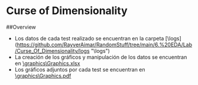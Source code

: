 # Curse of Dimensionality
##Overview
* Los datos de cada test realizado se encuentran en la carpeta [\logs](https://github.com/RayverAimar/RandomStuff/tree/main/6.%20EDA/Lab/Curse_Of_Dimensionality/logs "\logs\")
* La creación de los gráficos y manipulación de los datos se encuentran en  [\graphics\Graphics.xlsx](https://github.com/RayverAimar/RandomStuff/tree/main/6.%20EDA/Lab/Curse_Of_Dimensionality/graphics "graphics\Graphics.xlsx")
* Los gráficos adjuntos por cada test se encuentran en [\graphics\Graphics.pdf](https://github.com/RayverAimar/RandomStuff/tree/main/6.%20EDA/Lab/Curse_Of_Dimensionality/graphics "\graphics\Graphics.pdf")
